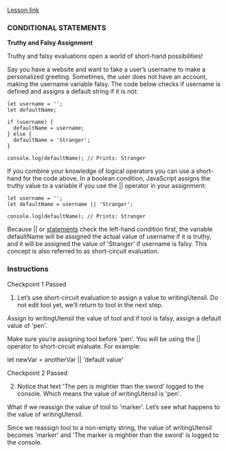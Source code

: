 [Lesson link](https://www.codecademy.com/paths/build-web-apps-with-react/tracks/bwa-javascript-functions-arrays-and-loops/modules/learn-javascript-control-flow/lessons/control-flow/exercises/truthy-falsy-operators)


### CONDITIONAL STATEMENTS

**Truthy and Falsy Assignment**

Truthy and falsy evaluations open a world of short-hand possibilities!

Say you have a website and want to take a user’s username to make a personalized greeting. Sometimes, the user does not have an account, making the username variable falsy. The code below checks if username is defined and assigns a default string if it is not:
```
let username = '';
let defaultName;

if (username) {
  defaultName = username;
} else {
  defaultName = 'Stranger';
}

console.log(defaultName); // Prints: Stranger
```
If you combine your knowledge of logical operators you can use a short-hand for the code above. In a boolean condition, JavaScript assigns the truthy value to a variable if you use the || operator in your assignment:
```
let username = '';
let defaultName = username || 'Stranger';

console.log(defaultName); // Prints: Stranger
```
Because || or [statements](https://www.codecademy.com/resources/docs/javascript/statements) check the left-hand condition first, the variable defaultName will be assigned the actual value of username if it is truthy, and it will be assigned the value of 'Stranger' if username is falsy. This concept is also referred to as short-circuit evaluation.


### Instructions

Checkpoint 1 Passed
1. Let’s use short-circuit evaluation to assign a value to writingUtensil. Do not edit tool yet, we’ll return to tool in the next step.

Assign to writingUtensil the value of tool and if tool is falsy, assign a default value of 'pen'.

Make sure you’re assigning tool before 'pen'. You will be using the || operator to short-circuit evaluate. For example:

let newVar = anotherVar || 'default value'

Checkpoint 2 Passed

2. Notice that text 'The pen is mightier than the sword' logged to the console. Which means the value of writingUtensil is 'pen'.

What if we reassign the value of tool to 'marker'. Let’s see what happens to the value of writingUtensil.

Since we reassign tool to a non-empty string, the value of writingUtensil becomes 'marker' and 'The marker is mightier than the sword' is logged to the console.

